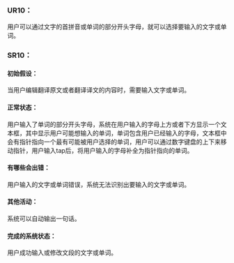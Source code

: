 ### UR10：
用户可以通过文字的首拼音或单词的部分开头字母，就可以选择要输入的文字或单词。

### SR10：
#### 初始假设：  
当用户编辑翻译原文或者翻译译文的内容时，需要输入文字或单词。

#### 正常状态：  
用户输入了单词的部分开头字母，系统在用户输入的字母上方或者下方显示一个文本框，其中显示用户可能想输入的单词，单词包含用户已经输入的字母，文本框中会有指针指向一个最有可能被用户选择的单词，用户可以通过数字键盘的上下来移动指针，用户输入tap后，将用户输入的字母补全为指针指向的单词。

#### 有哪些会出错：   
用户输入的文字或单词错误，系统无法识别出要输入的文字或单词。

#### 其他活动：
系统可以自动输出一句话。

#### 完成的系统状态：  
用户成功输入或修改文段的文字或单词。
